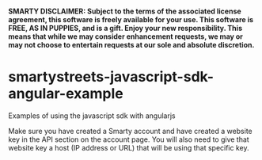 #### SMARTY DISCLAIMER: Subject to the terms of the associated license agreement, this software is freely available for your use. This software is FREE, AS IN PUPPIES, and is a gift. Enjoy your new responsibility. This means that while we may consider enhancement requests, we may or may not choose to entertain requests at our sole and absolute discretion.

# smartystreets-javascript-sdk-angular-example

Examples of using the javascript sdk with angularjs

Make sure you have created a Smarty account and have created a website key in the API section on the account page. You will also need to give that website key a host (IP address or URL) that will be using that specific key.

